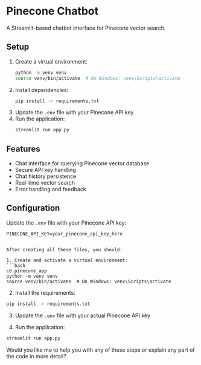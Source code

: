 # Pinecone Chatbot

A Streamlit-based chatbot interface for Pinecone vector search.

## Setup

1. Create a virtual environment:
   ```bash
   python -m venv venv
   source venv/bin/activate  # On Windows: venv\Scripts\activate
   ```
2. Install dependencies:
   ```bash
   pip install -r requirements.txt
   ```
3. Update the `.env` file with your Pinecone API key
4. Run the application:
   ```bash
   streamlit run app.py
   ```

## Features

- Chat interface for querying Pinecone vector database
- Secure API key handling
- Chat history persistence
- Real-time vector search
- Error handling and feedback

## Configuration

Update the `.env` file with your Pinecone API key:
```env
PINECONE_API_KEY=your_pinecone_api_key_here
```
```

After creating all these files, you should:

1. Create and activate a virtual environment:
```bash
cd pinecone_app
python -m venv venv
source venv/bin/activate  # On Windows: venv\Scripts\activate
```

2. Install the requirements:
```bash
pip install -r requirements.txt
```

3. Update the `.env` file with your actual Pinecone API key

4. Run the application:
```bash
streamlit run app.py
```

Would you like me to help you with any of these steps or explain any part of the code in more detail?